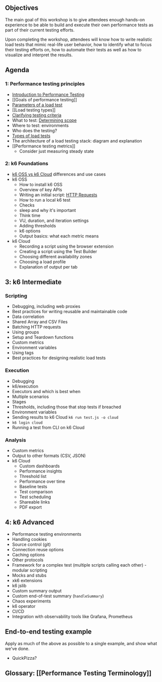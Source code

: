 ## Objectives

The main goal of this workshop is to give attendees enough hands-on experience to be able to build and execute their own performance tests as part of their current testing efforts.

Upon completing the workshop, attendees will know how to write realistic load tests that mimic real-life user behavior, how to identify what to focus their testing efforts on, how to automate their tests as well as how to visualize and interpret the results.

## Agenda

### 1: Performance testing principles

 - [Introduction to Performance Testing](Modules/Introduction%20to%20Performance%20Testing.md)
 - [[Goals of performance testing]]
 - [Parameters of a load test](Modules/Parameters%20of%20a%20load%20test.md)
 - [[Load testing types]]
 - [Clarifying testing criteria](Modules/Clarifying%20testing%20criteria.md)
- What to test: [Determining scope](Modules/Determining%20scope.md)
- Where to test: environments
- Who does the testing?
- [Types of load tests](Modules/Types%20of%20load%20tests.md)
- The architecture of a load testing stack: diagram and explanation
- [[Performance testing metrics]]
	- Consider just measuring steady state

### 2: k6 Foundations

- [k6 OSS vs k6 Cloud](Modules/k6%20OSS%20vs%20k6%20Cloud.md) differences and use cases
- k6 OSS
	- How to install k6 OSS
	- Overview of key APIs
	- Writing an initial script: [HTTP Requests](Modules/HTTP%20Requests.md)
	- How to run a local k6 test
	- Checks
	- sleep and why it's important
	- Think time
	- VU, duration, and iteration settings
	- Adding thresholds
	- k6 options
	- Output basics: what each metric means
- k6 Cloud
	- Recording a script using the browser extension
	- Creating a script using the Test Builder
	- Choosing different availability zones
	- Choosing a load profile
	- Explanation of output per tab

## 3: k6 Intermediate

### Scripting

- Debugging, including web proxies
- Best practices for writing reusable and maintainable code
- Data correlation
- Shared Array and CSV Files
- Batching HTTP requests
- Using groups
- Setup and Teardown functions
- Custom metrics
- Environment variables
- Using tags
- Best practices for designing realistic load tests

### Execution

- Debugging
- k6/execution
- Executors and which is best when
- Multiple scenarios
- Stages
- Thresholds, including those that stop tests if breached
- Environment variables
- Sending results to k6 Cloud `k6 run test.js -o cloud`
- `k6 login cloud`
- Running a test from CLI on k6 Cloud

### Analysis

- Custom metrics
- Output to other formats (CSV, JSON)
- k6 Cloud
	- Custom dashboards
	- Performance insights
	- Threshold list
	- Performance over time
	- Baseline tests
	- Test comparison
	- Test scheduling
	- Shareable links
	- PDF export


## 4: k6 Advanced

- Performance testing environments
- Handling cookies
- Source control (git)
- Connection reuse options
- Caching options
- Other protocols
- Framework for a complex test (multiple scripts calling each other) - modular scripting
- Mocks and stubs
- xk6 extensions
- k6 jslib
- Custom summary output
- Custom end-of-test summary (`handleSummary`)
- Chaos experiments
- k6 operator
- CI/CD
- Integration with observability tools like Grafana, Prometheus

## End-to-end testing example

Apply as much of the above as possible to a single example, and show what we've done.

- QuickPizza?

## Glossary: [[Performance Testing Terminology]]